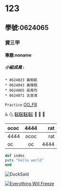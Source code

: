 # 123

## 學號:0624065

### 資三甲

#### 專題:noname

##### 小組成員 :
```
* 0624023 黃郁凱
* 0624043 黃暐翔
* 0624065 吳禹均
* 0624071 古宣鴻
```
`Practice`
[OO_FB](https://www.facebook.com/groups/1417126721769068/?ref=bookmarks)

:wheelchair: 🌜 :four::four::four::four:
:hankey: :poop: :rat:


|ococ|4444 |rat |
|:---|:---:|---:|
|4444|ococ |rat |
|oc  |oc   |4444|

```ruby
def index
puts "hello world"
end
```

![DuckSaid](https://i.ytimg.com/vi/Ruwweif699Q/maxresdefault.jpg "Duck")

[![Everything Will Freeze](https://i.ytimg.com/vi/lkicMsn-s_8/hqdefault.jpg)](https://www.youtube.com/watch?v=lkicMsn-s_8 "Everything Will Freeze")
